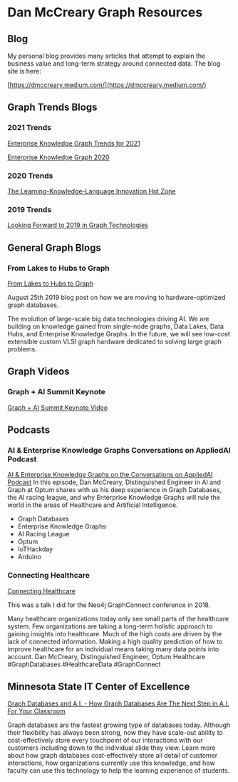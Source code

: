 # Dan McCreary Graph Resources

## Blog

My personal blog provides many articles that attempt to explain the business value and long-term strategy around connected data.  The blog site is here:

[https://dmccreary.medium.com/](https://dmccreary.medium.com/)

## Graph Trends Blogs

### 2021 Trends
[Enterprise Knowledge Graph Trends for 2021](https://dmccreary.medium.com/enterprise-knowledge-graph-trends-for-2021-201cbd7ad532)

[Enterprise Knowledge Graph 2020](https://dmccreary.medium.com/enterprise-knowledge-graph-2020-58fc0c494f7c)

### 2020 Trends
[The Learning-Knowledge-Language Innovation Hot Zone](https://dmccreary.medium.com/the-learning-knowledge-language-innovation-hot-zone-1a7d2b471889)

### 2019 Trends
[Looking Forward to 2019 in Graph Technologies](https://dmccreary.medium.com/looking-forward-to-2019-in-graph-technologies-981517319ec4)

## General Graph Blogs

### From Lakes to Hubs to Graph
[From Lakes to Hubs to Graph](https://dmccreary.medium.com/from-lakes-to-hubs-to-graph-1eb23e93007c)

August 25th 2019 blog post on how we are moving to hardware-optimized graph databases.

The evolution of large-scale big data technologies driving AI. We are building on knowledge gained from single-node graphs, Data Lakes, Data Hubs, and Enterprise Knowledge Graphs. In the future, we will see low-cost extensible custom VLSI graph hardware dedicated to solving large graph problems.

## Graph Videos

### Graph + AI Summit Keynote
[Graph + AI Summit Keynote Video](https://info.tigergraph.com/graph-ai-summit-fall-session-dan-mccreary)

## Podcasts

### AI & Enterprise Knowledge Graphs Conversations on AppliedAI Podcast
[AI & Enterprise Knowledge Graphs on the Conversations on AppliedAI Podcast](https://www.youtube.com/watch?v=fUEnFXAEPBE)
In this episode, Dan McCreary, Distinguished Engineer in AI and Graph at Optum shares with us his deep experience in Graph Databases, the AI racing league, and why Enterprise Knowledge Graphs will rule the world in the areas of Healthcare and Artificial Intelligence.

* Graph Databases
* Enterprise Knowledge Graphs
* AI Racing League
* Optum
* IoTHackday
* Arduino

### Connecting Healthcare

[Connecting Healthcare](https://www.youtube.com/watch?v=kj_DyFKFzSI)

This was a talk I did for the Neo4j GraphConnect conference in 2018.

Many healthcare organizations today only see small parts of the healthcare system. Few organizations are taking a long-term holistic approach to gaining insights into healthcare. Much of the high costs are driven by the lack of connected information. Making a high quality prediction of how to improve healthcare for an individual means taking many data points into account. Dan McCreary, Distinguished Engineer, Optum Healthcare #GraphDatabases #HealthcareData #GraphConnect

## Minnesota State IT Center of Excellence

[Graph Databases and A.I. - How Graph Databases Are The Next Step in A.I. For Your Classroom](https://youtu.be/me8yBVwKIU8)

Graph databases are the fastest growing type of databases today.  Although their flexibility has always been strong, now they have scale-out ability to cost-effectively store every touchpoint of our interactions with our customers including down to the individual slide they view. Learn more about how graph databases cost-effectively store all detail of customer interactions, how organizations currently use this knowledge, and how faculty can use this technology to help the learning experience of students.

<!-- 
The Medium blog posts (Dan McCreary, Distinguished Engineer @ Optum/UHG)
●	The Learning-Knowledge-Languate Innovation Hot Zone (8 min read)
●	From Flatland to HOG Heaven (15 min read)
●	Auto-Generarting EKG Documents (7 min read)
●	intel and Dell Lead Next-Gen Enterprise Knowledge Graph Funding (5 min read)
●	A Definition of “Enterprise” in EKGs (5 min read)
●	Enterprise Knowledge Graph Trends for 2021 (13 min read)
●	Rules for Knowledge Graphs (14 min read)
●	Understanding Graph Embeddings (12 min read)
●	Adaptable Architecture (4 min read)
●	The God Graph – Enterprise Knowledge Graph (5 min read)
●	In Situ Machine Learning (4 min read)
●	Graph+AI World Highlights  (3 min read)
●	Enterprise Knowledge Graph 2020 (11 min read)
●	The Knowledge Triangle (9 min read)
●	From Lakes to Hubs to Graph (10 min read)
●	From Data Science to Knowledge Science (7 min read)
●	Knowledge Graphs: The Third Era of Computing  (5 min read)
●	A Taxonomy of Graph Use Cases (5 min read)
●	Graph Databases, Data Modeling and the Jenga Tower Metaphor (4 min read)
●	How to Explain Index-free Adjacency to Your Manager (6 min read)
●	The Book of Why, by Judea Pearl (3 min read)



-->